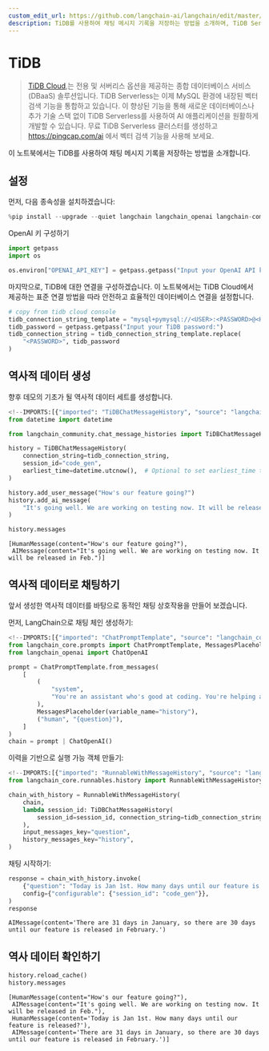 ```yaml
---
custom_edit_url: https://github.com/langchain-ai/langchain/edit/master/docs/docs/integrations/memory/tidb_chat_message_history.ipynb
description: TiDB를 사용하여 채팅 메시지 기록을 저장하는 방법을 소개하며, TiDB Serverless의 벡터 검색 기능을 활용합니다.
---
```


# TiDB

> [TiDB Cloud](https://www.pingcap.com/tidb-serverless/),는 전용 및 서버리스 옵션을 제공하는 종합 데이터베이스 서비스(DBaaS) 솔루션입니다. TiDB Serverless는 이제 MySQL 환경에 내장된 벡터 검색 기능을 통합하고 있습니다. 이 향상된 기능을 통해 새로운 데이터베이스나 추가 기술 스택 없이 TiDB Serverless를 사용하여 AI 애플리케이션을 원활하게 개발할 수 있습니다. 무료 TiDB Serverless 클러스터를 생성하고 https://pingcap.com/ai 에서 벡터 검색 기능을 사용해 보세요.

이 노트북에서는 TiDB를 사용하여 채팅 메시지 기록을 저장하는 방법을 소개합니다.

## 설정

먼저, 다음 종속성을 설치하겠습니다:

```python
%pip install --upgrade --quiet langchain langchain_openai langchain-community
```


OpenAI 키 구성하기

```python
import getpass
import os

os.environ["OPENAI_API_KEY"] = getpass.getpass("Input your OpenAI API key:")
```


마지막으로, TiDB에 대한 연결을 구성하겠습니다. 이 노트북에서는 TiDB Cloud에서 제공하는 표준 연결 방법을 따라 안전하고 효율적인 데이터베이스 연결을 설정합니다.

```python
# copy from tidb cloud console
tidb_connection_string_template = "mysql+pymysql://<USER>:<PASSWORD>@<HOST>:4000/<DB>?ssl_ca=/etc/ssl/cert.pem&ssl_verify_cert=true&ssl_verify_identity=true"
tidb_password = getpass.getpass("Input your TiDB password:")
tidb_connection_string = tidb_connection_string_template.replace(
    "<PASSWORD>", tidb_password
)
```


## 역사적 데이터 생성

향후 데모의 기초가 될 역사적 데이터 세트를 생성합니다.

```python
<!--IMPORTS:[{"imported": "TiDBChatMessageHistory", "source": "langchain_community.chat_message_histories", "docs": "https://api.python.langchain.com/en/latest/chat_message_histories/langchain_community.chat_message_histories.tidb.TiDBChatMessageHistory.html", "title": "TiDB"}]-->
from datetime import datetime

from langchain_community.chat_message_histories import TiDBChatMessageHistory

history = TiDBChatMessageHistory(
    connection_string=tidb_connection_string,
    session_id="code_gen",
    earliest_time=datetime.utcnow(),  # Optional to set earliest_time to load messages after this time point.
)

history.add_user_message("How's our feature going?")
history.add_ai_message(
    "It's going well. We are working on testing now. It will be released in Feb."
)
```


```python
history.messages
```


```output
[HumanMessage(content="How's our feature going?"),
 AIMessage(content="It's going well. We are working on testing now. It will be released in Feb.")]
```


## 역사적 데이터로 채팅하기

앞서 생성한 역사적 데이터를 바탕으로 동적인 채팅 상호작용을 만들어 보겠습니다.

먼저, LangChain으로 채팅 체인 생성하기:

```python
<!--IMPORTS:[{"imported": "ChatPromptTemplate", "source": "langchain_core.prompts", "docs": "https://api.python.langchain.com/en/latest/prompts/langchain_core.prompts.chat.ChatPromptTemplate.html", "title": "TiDB"}, {"imported": "MessagesPlaceholder", "source": "langchain_core.prompts", "docs": "https://api.python.langchain.com/en/latest/prompts/langchain_core.prompts.chat.MessagesPlaceholder.html", "title": "TiDB"}, {"imported": "ChatOpenAI", "source": "langchain_openai", "docs": "https://api.python.langchain.com/en/latest/chat_models/langchain_openai.chat_models.base.ChatOpenAI.html", "title": "TiDB"}]-->
from langchain_core.prompts import ChatPromptTemplate, MessagesPlaceholder
from langchain_openai import ChatOpenAI

prompt = ChatPromptTemplate.from_messages(
    [
        (
            "system",
            "You're an assistant who's good at coding. You're helping a startup build",
        ),
        MessagesPlaceholder(variable_name="history"),
        ("human", "{question}"),
    ]
)
chain = prompt | ChatOpenAI()
```


이력을 기반으로 실행 가능 객체 만들기:

```python
<!--IMPORTS:[{"imported": "RunnableWithMessageHistory", "source": "langchain_core.runnables.history", "docs": "https://api.python.langchain.com/en/latest/runnables/langchain_core.runnables.history.RunnableWithMessageHistory.html", "title": "TiDB"}]-->
from langchain_core.runnables.history import RunnableWithMessageHistory

chain_with_history = RunnableWithMessageHistory(
    chain,
    lambda session_id: TiDBChatMessageHistory(
        session_id=session_id, connection_string=tidb_connection_string
    ),
    input_messages_key="question",
    history_messages_key="history",
)
```


채팅 시작하기:

```python
response = chain_with_history.invoke(
    {"question": "Today is Jan 1st. How many days until our feature is released?"},
    config={"configurable": {"session_id": "code_gen"}},
)
response
```


```output
AIMessage(content='There are 31 days in January, so there are 30 days until our feature is released in February.')
```


## 역사 데이터 확인하기

```python
history.reload_cache()
history.messages
```


```output
[HumanMessage(content="How's our feature going?"),
 AIMessage(content="It's going well. We are working on testing now. It will be released in Feb."),
 HumanMessage(content='Today is Jan 1st. How many days until our feature is released?'),
 AIMessage(content='There are 31 days in January, so there are 30 days until our feature is released in February.')]
```